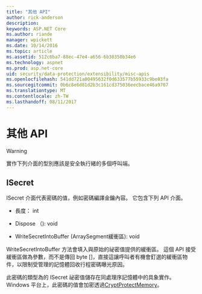 ```yaml
---
title: "其他 API"
author: rick-anderson
description: 
keywords: ASP.NET Core
ms.author: riande
manager: wpickett
ms.date: 10/14/2016
ms.topic: article
ms.assetid: 512c6ba7-88ec-47e4-a656-6b30350b34e6
ms.technology: aspnet
ms.prod: asp.net-core
uid: security/data-protection/extensibility/misc-apis
ms.openlocfilehash: 541dd721a00495632f0d633577b55933c9be03fa
ms.sourcegitcommit: 0b6c8e6d81d2b3c161cd375036eecbace46a9707
ms.translationtype: MT
ms.contentlocale: zh-TW
ms.lasthandoff: 08/11/2017
---
```

# <a name="miscellaneous-apis"></a>其他 API

<a name=data-protection-extensibility-mics-apis></a>

>[!WARNING]
> 實作下列介面的型別應該是安全執行緒的多個呼叫端。

## <a name="isecret"></a>ISecret

ISecret 介面代表密碼的值，例如密碼編譯金鑰內容。 它包含下列 API 介面。

* 長度： int

* Dispose （): void

* WriteSecretIntoBuffer (ArraySegment<byte>緩衝區): void

WriteSecretIntoBuffer 方法會填入與原始的祕密值提供的緩衝區。 這個 API 接受緩衝區做為參數，而不是傳回 byte []，直接這讓呼叫者有機會釘選的緩衝區物件，以限制受管理的記憶體回收行程密碼曝光原因。

此密碼的類型為的 ISecret 祕密值儲存在同處理序記憶體中的具象實作。 Windows 平台上，此密碼的值會加密透過[CryptProtectMemory](https://msdn.microsoft.com/library/windows/desktop/aa380262(v=vs.85).aspx)。
